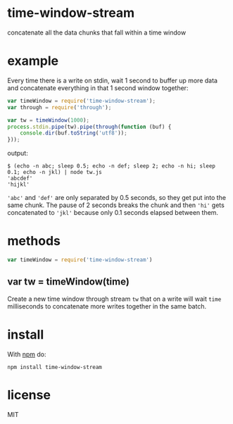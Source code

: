 # time-window-stream

concatenate all the data chunks that fall within a time window

# example

Every time there is a write on stdin, wait 1 second to buffer up more data and
concatenate everything in that 1 second window together:

``` js
var timeWindow = require('time-window-stream');
var through = require('through');

var tw = timeWindow(1000);
process.stdin.pipe(tw).pipe(through(function (buf) {
    console.dir(buf.toString('utf8'));
}));
```

output:

```
$ (echo -n abc; sleep 0.5; echo -n def; sleep 2; echo -n hi; sleep 0.1; echo -n jkl) | node tw.js
'abcdef'
'hijkl'
```

`'abc'` and `'def'` are only separated by 0.5 seconds, so they get put into the
same chunk. The pause of 2 seconds breaks the chunk and then `'hi'` gets
concatenated to `'jkl'` because only 0.1 seconds elapsed between them.

# methods

``` js
var timeWindow = require('time-window-stream')
```

## var tw = timeWindow(time)

Create a new time window through stream `tw` that on a write will wait `time`
milliseconds to concatenate more writes together in the same batch.

# install

With [npm](https://npmjs.org) do:

```
npm install time-window-stream
```

# license

MIT

